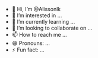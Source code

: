 - 👋 Hi, I’m @Alissonlk
- 👀 I’m interested in ...
- 🌱 I’m currently learning ...
- 💞️ I’m looking to collaborate on ...
- 📫 How to reach me ...
- 😄 Pronouns: ...
- ⚡ Fun fact: ...

<!---
Alissonlk/Alissonlk is a ✨ special ✨ repository because its `README.md` (this file) appears on your GitHub profile.
You can click the Preview link to take a look at your changes.
--->
